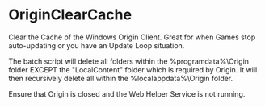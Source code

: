 # OriginClearCache
Clear the Cache of the Windows Origin Client. Great for when Games stop auto-updating or you have an Update Loop situation.

The batch script will delete all folders within the %programdata%\Origin folder EXCEPT the "LocalContent" folder which is required by Origin.
It will then recursively delete all within the %localappdata%\Origin folder.

Ensure that Origin is closed and the Web Helper Service is not running.
